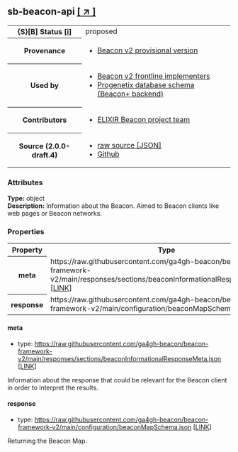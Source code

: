 
<div id="schema-header-title">
  <h2><span id="schema-header-title-project">sb-beacon-api</span>  <a href="https://github.com/ga4gh-schemablocks/sb-beacon-api" target="_BLANK">[ &nearr; ]</a></h2>
</div>

<table id="schema-header-table">
<tr>
<th>{S}[B] Status <a href="https://schemablocks.org/about/sb-status-levels.html">[i]</a></th>
<td><div id="schema-header-status">proposed</div></td>
</tr>
<tr><th>Provenance</th><td><ul>
<li><a href="https://github.com/ga4gh-beacon/">Beacon v2 provisional version</a></li>
</ul></td></tr>
<tr><th>Used by</th><td><ul>
<li><a href="https://ga4gh-approval-service-registry.ega-archive.org">Beacon v2 frontline implementers</a></li>
<li><a href="https://docs.progenetix.org/beaconplus/">Progenetix database schema (Beacon+ backend)</a></li>
</ul></td></tr>


<!--more-->
<tr><th>Contributors</th><td><ul>
<li><a href="https://beacon-project.io/categories/people.html">ELIXIR Beacon project team</a></li>
</ul></td></tr>
<tr><th>Source (2.0.0-draft.4)</th><td><ul>
<li><a href="current/beaconMapResponse.json" target="_BLANK">raw source [JSON]</a></li>
<li><a href="https://github.com/ga4gh-schemablocks/sb-beacon-api/blob/master//beaconMapResponse.yaml" target="_BLANK">Github</a></li>
</ul></td></tr>
</table>

<div id="schema-attributes-title"><h3>Attributes</h3></div>

  
__Type:__ object  
__Description:__ Information about the Beacon. Aimed to Beacon clients like web pages or Beacon networks.
### Properties

<table id="schema-properties-table">
<tr><th>Property</th><th>Type</th></tr>
<tr><th>meta</th><td>https://raw.githubusercontent.com/ga4gh-beacon/beacon-framework-v2/main/responses/sections/beaconInformationalResponseMeta.json [<a href="https://raw.githubusercontent.com/ga4gh-beacon/beacon-framework-v2/main/responses/sections/beaconInformationalResponseMeta.json">LINK</a>]</td></tr>
<tr><th>response</th><td>https://raw.githubusercontent.com/ga4gh-beacon/beacon-framework-v2/main/configuration/beaconMapSchema.json [<a href="https://raw.githubusercontent.com/ga4gh-beacon/beacon-framework-v2/main/configuration/beaconMapSchema.json">LINK</a>]</td></tr>
</table>


#### meta

* type: https://raw.githubusercontent.com/ga4gh-beacon/beacon-framework-v2/main/responses/sections/beaconInformationalResponseMeta.json [<a href="https://raw.githubusercontent.com/ga4gh-beacon/beacon-framework-v2/main/responses/sections/beaconInformationalResponseMeta.json">LINK</a>]

Information about the response that could be relevant for the Beacon client in order to interpret the results.


#### response

* type: https://raw.githubusercontent.com/ga4gh-beacon/beacon-framework-v2/main/configuration/beaconMapSchema.json [<a href="https://raw.githubusercontent.com/ga4gh-beacon/beacon-framework-v2/main/configuration/beaconMapSchema.json">LINK</a>]

Returning the Beacon Map.


